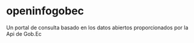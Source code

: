 # openinfogobec
Un portal de consulta basado en los datos abiertos proporcionados por la Api de Gob.Ec

